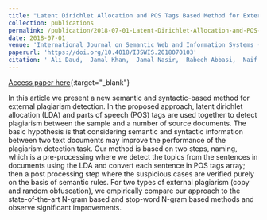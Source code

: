 ```yaml
---
title: "Latent Dirichlet Allocation and POS Tags Based Method for External Plagiarism Detection: LDA and POS Tags Based Plagiarism Detection"
collection: publications
permalink: /publication/2018-07-01-Latent-Dirichlet-Allocation-and-POS-Tags-Based-Method
date: 2018-07-01
venue: 'International Journal on Semantic Web and Information Systems (IJSWIS)'
paperurl: 'https://doi.org/10.4018/IJSWIS.2018070103'
citation: ' Ali Daud,  Jamal Khan,  Jamal Nasir,  Rabeeh Abbasi,  Naif Aljohani,  Jalal Alowibdi, &quot;Latent Dirichlet Allocation and POS Tags Based Method for External Plagiarism Detection: LDA and POS Tags Based Plagiarism Detection.&quot; International Journal on Semantic Web and Information Systems (IJSWIS), 2018.'
---
```

[Access paper here](https://doi.org/10.4018/IJSWIS.2018070103){:target="_blank"}

In this article we present a new semantic and syntactic-based method for external plagiarism detection. In the proposed approach, latent dirichlet allocation (LDA) and parts of speech (POS) tags are used together to detect plagiarism between the sample and a number of source documents. The basic hypothesis is that considering semantic and syntactic information between two text documents may improve the performance of the plagiarism detection task. Our method is based on two steps, naming, which is a pre-processing where we detect the topics from the sentences in documents using the LDA and convert each sentence in POS tags array; then a post processing step where the suspicious cases are verified purely on the basis of semantic rules. For two types of external plagiarism (copy and random obfuscation), we empirically compare our approach to the state-of-the-art N-gram based and stop-word N-gram based methods and observe significant improvements.
